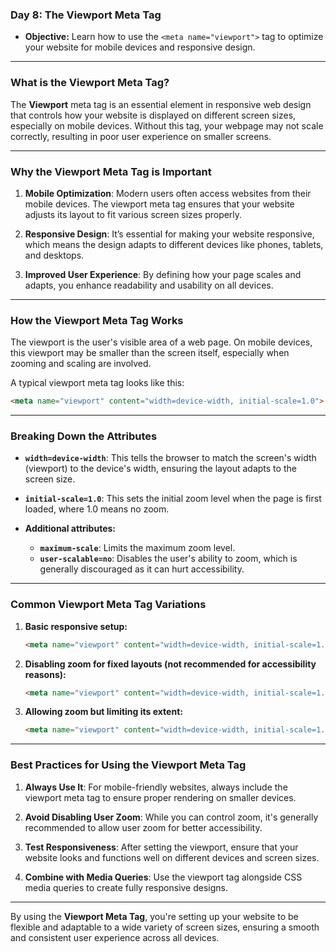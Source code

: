 ### **Day 8: The Viewport Meta Tag**

- **Objective:** Learn how to use the `<meta name="viewport">` tag to optimize your website for mobile devices and responsive design.
  
---

### **What is the Viewport Meta Tag?**

The **Viewport** meta tag is an essential element in responsive web design that controls how your website is displayed on different screen sizes, especially on mobile devices. Without this tag, your webpage may not scale correctly, resulting in poor user experience on smaller screens.

---

### **Why the Viewport Meta Tag is Important**

1. **Mobile Optimization**: Modern users often access websites from their mobile devices. The viewport meta tag ensures that your website adjusts its layout to fit various screen sizes properly.
  
2. **Responsive Design**: It’s essential for making your website responsive, which means the design adapts to different devices like phones, tablets, and desktops.

3. **Improved User Experience**: By defining how your page scales and adapts, you enhance readability and usability on all devices.

---

### **How the Viewport Meta Tag Works**

The viewport is the user's visible area of a web page. On mobile devices, this viewport may be smaller than the screen itself, especially when zooming and scaling are involved.

A typical viewport meta tag looks like this:

```html
<meta name="viewport" content="width=device-width, initial-scale=1.0">
```

---

### **Breaking Down the Attributes**

- **`width=device-width`**: This tells the browser to match the screen's width (viewport) to the device's width, ensuring the layout adapts to the screen size.
  
- **`initial-scale=1.0`**: This sets the initial zoom level when the page is first loaded, where 1.0 means no zoom. 

- **Additional attributes:**
  - **`maximum-scale`**: Limits the maximum zoom level.
  - **`user-scalable=no`**: Disables the user's ability to zoom, which is generally discouraged as it can hurt accessibility.

---

### **Common Viewport Meta Tag Variations**

1. **Basic responsive setup:**
   ```html
   <meta name="viewport" content="width=device-width, initial-scale=1.0">
   ```

2. **Disabling zoom for fixed layouts (not recommended for accessibility reasons):**
   ```html
   <meta name="viewport" content="width=device-width, initial-scale=1.0, user-scalable=no">
   ```

3. **Allowing zoom but limiting its extent:**
   ```html
   <meta name="viewport" content="width=device-width, initial-scale=1.0, maximum-scale=2.0">
   ```

---

### **Best Practices for Using the Viewport Meta Tag**

1. **Always Use It**: For mobile-friendly websites, always include the viewport meta tag to ensure proper rendering on smaller devices.
   
2. **Avoid Disabling User Zoom**: While you can control zoom, it's generally recommended to allow user zoom for better accessibility.

3. **Test Responsiveness**: After setting the viewport, ensure that your website looks and functions well on different devices and screen sizes.

4. **Combine with Media Queries**: Use the viewport tag alongside CSS media queries to create fully responsive designs.

---

By using the **Viewport Meta Tag**, you're setting up your website to be flexible and adaptable to a wide variety of screen sizes, ensuring a smooth and consistent user experience across all devices.
